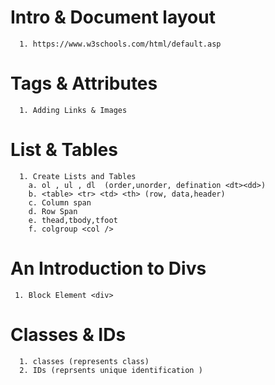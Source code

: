 # Intro & Document layout

```
  1. https://www.w3schools.com/html/default.asp
```

# Tags & Attributes

```
  1. Adding Links & Images
```

# List & Tables

```
  1. Create Lists and Tables
    a. ol , ul , dl  (order,unorder, defination <dt><dd>)
    b. <table> <tr> <td> <th> (row, data,header)
    c. Column span
    d. Row Span
    e. thead,tbody,tfoot
    f. colgroup <col />
```

# An Introduction to Divs

```
 1. Block Element <div>
```

# Classes & IDs

```
  1. classes (represents class)
  2. IDs (reprsents unique identification )

```

